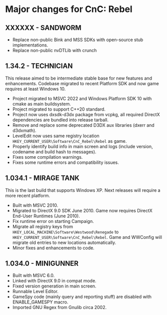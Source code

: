 # Major changes for CnC: Rebel

## XXXXXX - SANDWORM

* Replace non-public Bink and MSS SDKs with open-source stub implementations.
* Replace non-public nvDTLib with crunch

## 1.34.2 - TECHNICIAN

This release aimed to be intermediate stable base for new features and enhancements. Codebase migrated to recent
Platform SDK and now game requires at least Windows 10.

* Project migrated to MSVC 2022 and Windows Platform SDK 10 with cmake as main buildsystem.
* Project migrated to support C++20 standard.
* Project now uses dxsdk-d3dx package from vcpkg, all required DirectX dependencies are bundled into release tarball.
* Remove and replace some deprecated D3DX aux libraries (dxerr and d3dxmath).
* LevelEdit now uses same registry location `HKEY_CURRENT_USER\Software\CnC_Rebel\Rebel` as game.
* Properly identify build info in main screen and logs (include version, codename and build hash to messages).
* Fixes some compilation warnings.
* Fixes some runtime errors and compatibility issues.

## 1.034.1 - MIRAGE TANK

This is the last build that supports Windows XP. Next releases will require a more recent platform.

* Built with MSVC 2010.
* Migrated to DirectX 9.0 SDK June 2010. Game now requires DirectX End-User Runtimes (June 2010).
* Fix runtime error on starting Campaign.
* Migrate all registry keys from `HKEY_LOCAL_MACHINE\Software\Westwood\Renegade` to `HKEY_CURRENT_USER\Software\CnC_Rebel\Rebel`.
  Game and WWConfig will migrate old entries to new locations automatically.
* Minor fixes and enhancements to code.

## 1.034.0 - MINIGUNNER

* Built with MSVC 6.0.
* Linked with DirectX 9.0 in compat mode.
* Fixed version generation in main screen.
* Runnable Level Editor.
* GameSpy code (mainly query and reporting stuff) are disabled with ENABLE_GAMESPY macro.
* Imported GNU Regex from Gnulib circa 2002.
